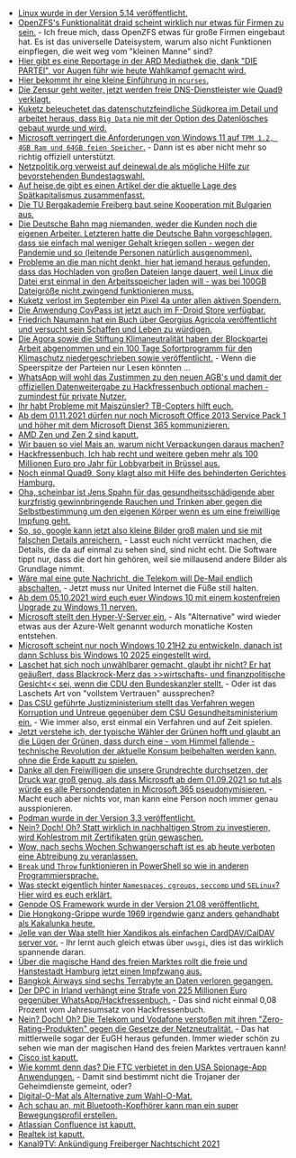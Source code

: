 * [Linux wurde in der Version 5.14 veröffentlicht.](https://lwn.net/Articles/867706/rss)
* [OpenZFS's Funktionalität draid scheint wirklich nur etwas für Firmen zu sein.](https://utcc.utoronto.ca/~cks/space/blog/solaris/ZFSDRaidNotes) - Ich freue mich, dass OpenZFS etwas für große Firmen eingebaut hat. Es ist das universelle Dateisystem, warum also nicht Funktionen einpflegen, die weit weg vom "kleinen Manne" sind?
* [Hier gibt es eine Reportage in der ARD Mediathek die, dank "DIE PARTEI", vor Augen führ wie heute Wahlkampf gemacht wird.](https://blog.fefe.de/?ts=9fd53f2f)
* [Hier bekommt ihr eine kleine Einführung in `ncurses`.](https://opensource.com/article/21/8/guess-number-game-ncurses-linux)
* [Die Zensur geht weiter, jetzt werden freie DNS-Dienstleister wie Quad9 verklagt.](https://freiheitsrechte.org/quad9/)
* [Kuketz beleuchetet das datenschutzfeindliche Südkorea im Detail und arbeitet heraus, dass `Big Data` nie mit der Option des Datenlösches gebaut wurde und wird.](https://www.kuketz-blog.de/das-in-der-corona-pandemie-viel-zitierte-beispiel-suedkorea-eine-datenschutz-analyse/)
* [Microsoft verringert die Anforderungen von Windows 11 auf `TPM 1.2, 4GB Ram und 64GB feien Speicher`.](https://www.windowspro.de/news/microsoft-verringert-systemvoraussetzungen-fuer-windows-11-installation-nicht-unterstuetzter) - Dann ist es aber nicht mehr so richtig offiziell unterstützt.
* [Netzpolitik.org verweist auf deinewal.de als mögliche Hilfe zur bevorstehenden Bundestagswahl.](https://netzpolitik.org/2021/bundestagswahl-2021-wahlhilfe-tool-wertet-abstimmungsverhalten-aus/)
* [Auf heise.de gibt es einen Artikel der die aktuelle Lage des Spätkapitalismus zusammenfasst.](http://blog.todamax.net/2021/kaufen-sie-kein-elektroauto-von-falschen-konsum-versprechungen/)
* [Die TU Bergakademie Freiberg baut seine Kooperation mit Bulgarien aus.](https://www.mdr.de/nachrichten/sachsen/chemnitz/freiberg/kooperation-tu-freiberg-sofia-100.html)
* [Die Deutsche Bahn mag niemanden, weder die Kunden noch die eigenen Arbeiter. Letzteren hatte die Deutsche Bahn vorgeschlagen, dass sie einfach mal weniger Gehalt kriegen sollen - wegen der Pandemie und so (leitende Personen natürlich ausgenommen).](https://blog.fefe.de/?ts=9fd27efb)
* [Probleme an die man nicht denkt, hier hat jemand heraus gefunden, dass das Hochladen von großen Dateien lange dauert, weil Linux die Datei erst einmal in den Arbeitsspeicher laden will - was bei 100GB Dateigröße nicht zwingend funktionieren muss.](https://www.brendangregg.com/blog/2021-08-30/high-rate-of-paging.html)
* [Kuketz verlost im September ein Pixel 4a unter allen aktiven Spendern.](https://www.kuketz-blog.de/vergabe-an-unterstuetzer-google-pixel-4a-mit-grapheneos/)
* [Die Anwendung CovPass ist jetzt auch im F-Droid Store verfügbar.](https://netzpolitik.org/2021/digitaler-impfnachweis-covpass-app-nun-google-frei-verfuegbar/)
* [Friedrich Naumann hat ein Buch über Georgius Agricola veröffentlicht und versucht sein Schaffen und Leben zu würdigen.](https://knappenverein.de/neue-veroeffentlichung-zu-georgius-agricola-von-friedrich-naumann/)
* [Die Agora sowie die Stiftung Klimaneutralität haben der Blockpartei Arbeit abgenommen und ein 100 Tage Sofortprogramm für den Klimaschutz niedergeschrieben sowie veröffentlicht.](https://www.sonnenseite.com/de/politik/das-klimaschutz-sofortprogramm-fuer-die-ersten-100-tage/) - Wenn die Speerspitze der Parteien nur Lesen könnten ...
* [WhatsApp will wohl das Zustimmen zu den neuen AGB's und damit der offiziellen Datenweitergabe zu Hackfressenbuch optional machen - zumindest für private Nutzer.](https://www.borncity.com/blog/2021/08/31/hat-whatsapp-nun-einen-mittelweg-fr-seine-agb-benutzerzustimmung-gefunden/)
* [Ihr habt Probleme mit Maiszünsler? TB-Copters hilft euch.](https://www.tb-copters.com/)
* [Ab dem 01.11.2021 dürfen nur noch Microsoft Office 2013 Service Pack 1 und höher mit dem Microsoft Dienst 365 kommunizieren.](https://www.borncity.com/blog/2021/08/31/alte-outlook-versionen-kein-zugriff-mehr-auf-office-365-microsoft-365-dienste-ab-1-nov-2021/)
* [AMD Zen und Zen 2 sind kaputt.](https://www.borncity.com/blog/2021/08/31/meltdown-hnliche-schwachstelle-in-amd-zen-und-zen-2/)
* [Wir bauen so viel Mais an, warum nicht Verpackungen daraus machen?](https://www.sonnenseite.com/de/wissenschaft/verpackungen-aus-popcorn/)
* [Hackfressenbuch, Ich hab recht und weitere geben mehr als 100 Millionen Euro pro Jahr für Lobbyarbeit in Brüssel aus.](https://netzpolitik.org/2021/lobbycontrol-studie-digitalbranche-laesst-sich-lobbying-in-bruessel-100-millionen-euro-im-jahr-kosten/)
* [Noch einmal Quad9, Sony klagt also mit Hilfe des behinderten Gerichtes Hamburg.](https://netzpolitik.org/2021/edit-policy-quad9-in-stoererhaftung-neue-rechtsunsicherheit-fuer-dns-resolver/)
* [Oha, scheinbar ist Jens Spahn für das gesundheitsschädigende aber kurzfristig gewinnbringende Rauchen und Trinken aber gegen die Selbstbestimmung um den eigenen Körper wenn es um eine freiwillige Impfung geht.](https://tuxproject.de/blog/2021/08/raucher-entkrankenversichern/)
* [So, so, google kann jetzt also kleine Bilder groß malen und sie mit falschen Details anreichern.](https://blog.fefe.de/?ts=9fd0d777) - Lasst euch nicht verrückt machen, die Details, die da auf einmal zu sehen sind, sind nicht echt. Die Software tippt nur, dass die dort hin gehören, weil sie millausend andere Bilder als Grundlage nimmt.
* [Wäre mal eine gute Nachricht, die Telekom will De-Mail endlich abschalten.](https://www.borncity.com/blog/2021/08/31/aus-fr-de-mail-die-telekom-schaltet-ab/) - Jetzt muss nur United Internet die Füße still halten.
* [Ab dem 05.10.2021 wird euch euer Windows 10 mit einem kostenfreien Upgrade zu Windows 11 nerven.](https://www.borncity.com/blog/2021/08/31/windows-11-am-5-oktober-2021-geht-es-los/)
* [Microsoft stellt den Hyper-V-Server ein.](https://www.windowspro.de/news/microsoft-stellt-kostenlosen-hyper-v-server-2022-ein/04852.html) - Als "Alternative" wird wieder etwas aus der Azure-Welt genannt wodurch monatliche Kosten entstehen.
* [Microsoft scheint nur noch Windows 10 21H2 zu entwickeln, danach ist dann Schluss bis Windows 10 2025 eingestellt wird.](https://www.borncity.com/blog/2021/08/31/wird-windows-10-21h2-build-19044-das-letzte-funktionsupdate/)
* [Laschet hat sich noch unwählbarer gemacht, glaubt ihr nicht? Er hat geäußert, dass Blackrock-Merz das >>wirtschafts- und finanzpolitische Gesicht<< sei, wenn die CDU den Bundeskanzler stellt.](https://blog.fefe.de/?ts=9fd04f10) - Oder ist das Laschets Art von "vollstem Vertrauen" aussprechen?
* [Das CSU geführte Justizministerium stellt das Verfahren wegen Korruption und Untreue gegenüber dem CSU Gesundheitsministerium ein.](https://blog.fefe.de/?ts=9fd0bb10) - Wie immer also, erst einmal ein Verfahren und auf Zeit spielen.
* [Jetzt verstehe ich, der typische Wähler der Grünen hofft und glaubt an die Lügen der Grünen, dass durch eine - vom Himmel fallende - technische Revolution der aktuelle Konsum beibehalten werden kann, ohne die Erde kaputt zu spielen.](https://tuxproject.de/blog/2021/09/enkelbrieftrick/)
* [Danke all den Freiwilligen die unsere Grundrechte durchsetzen, der Druck war groß genug, als dass Microsoft ab dem 01.09.2021 so tut als würde es alle Persondendaten in Microsoft 365 pseudonymisieren.](https://www.borncity.com/blog/2021/09/01/microsoft-365-nderung-in-der-privatsphren-grundeinstellung-zum-1-9-2021/) - Macht euch aber nichts vor, man kann eine Person noch immer genau ausspionieren.
* [Podman wurde in der Version 3.3 veröffentlicht.](https://podman.io/releases/2021/08/31/podman-release-v3.3.0.html)
* [Nein? Doch! Oh? Statt wirklich in nachhaltigen Strom zu investieren, wird Kohlestrom mit Zertifikaten grün gewaschen.](https://www.sonnenseite.com/de/wirtschaft/wie-unternehmen-in-deutschland-greenwashing-bei-oekostrom-betreiben/)
* [Wow, nach sechs Wochen Schwangerschaft ist es ab heute verboten eine Abtreibung zu veranlassen.](https://blog.fefe.de/?ts=9fd18f80)
* [`Break` und `Throw` funktionieren in PowerShell so wie in anderen Programmiersprache.](https://sid-500.com/2021/09/01/powershell-difference-between-the-break-and-throw-statement/)
* [Was steckt eigentlich hinter `Namespaces`, `cgroups`, `seccomp` und `SELinux`? Hier wird es euch erklärt.](https://opensource.com/article/21/8/container-linux-technology)
* [Genode OS Framework wurde in der Version 21.08 veröffentlicht.](https://www.phoronix.com/scan.php?page=news_item&px=Genode-OS-21.08)
* [Die Hongkong-Grippe wurde 1969 irgendwie ganz anders gehandhabt als Kakalunka heute.](https://www.novo-argumente.com/artikel/war_willy_brandt_ein_massenmoerder)
* [Jelle van der Waa stellt hier Xandikos als einfachen CardDAV/CalDAV server vor.](https://vdwaa.nl/xandikos-server-setup.html) - Ihr lernt auch gleich etwas über `uwsgi`, dies ist das wirklich spannende daran.
* [Über die magische Hand des freien Marktes rollt die freie und Hanstestadt Hamburg jetzt einen Impfzwang aus.](https://verfassungsblog.de/privilegierung-geimpfter-und-faktischer-impfzwang/)
* [Bangkok Airways sind sechs Terrabyte an Daten verloren gegangen.](https://www.bleepingcomputer.com/news/security/lockbit-gang-leaks-bangkok-airways-data-hits-accenture-customers/)
* [Der DPC in Irland verhängt eine Strafe von 225 Millionen Euro gegenüber WhatsApp/Hackfressenbuch.](https://noyb.eu/en/statement-dpc-issues-eu-225-million-fine-whatsapp) - Das sind nicht einmal 0,08 Prozent vom Jahresumsatz von Hackfressenbuch.
* [Nein? Doch! Oh? Die Telekom und Vodafone verstoßen mit ihren "Zero-Rating-Produkten" gegen die Gesetze der Netzneutralität.](https://netzpolitik.org/2021/zero-rating-eugh-spricht-machtwort-zu-netzneutralitaet/) - Das hat mittlerweile sogar der EuGH heraus gefunden. Immer wieder schön zu sehen wie man der magischen Hand des freien Marktes vertrauen kann!
* [Cisco ist kaputt.](https://www.bleepingcomputer.com/news/security/cisco-fixes-critical-authentication-bypass-bug-with-public-exploit/)
* [Wie kommt denn das? Die FTC verbietet in den USA Spionage-App Anwendungen.](https://netzpolitik.org/2021/ueberwachung-us-aufsichtsbehoerde-verbietet-spionage-app/) - Damit sind bestimmt nicht die Trojaner der Geheimdienste gemeint, oder?
* [Digital-O-Mat als Alternative zum Wahl-O-Mat.](https://netzpolitik.org/2021/bundestagswahl-wahl-o-maten-von-bundeszentrale-und-netzpolitischen-ngos-online/)
* [Ach schau an, mit Bluetooth-Kopfhörer kann man ein super Bewegungsprofil erstellen.](https://netzpolitik.org/2021/tracking-wie-bluetooth-kopfhoerer-unseren-standort-verraten/)
* [Atlassian Confluence ist kaputt.](https://www.borncity.com/blog/2021/09/02/massen-scans-und-angriffe-auf-confluence-enterprise-server/)
* [Realtek ist kaputt.](https://www.borncity.com/blog/2021/09/03/juniper-realtek-schwachstellen-cve-2021-35394-und-cve-2021-35395-werden-angegriffen/)
* [Kanal9TV: Ankündigung Freiberger Nachtschicht 2021](https://www.youtube.com/watch?v=4fefvrC7tWw)
